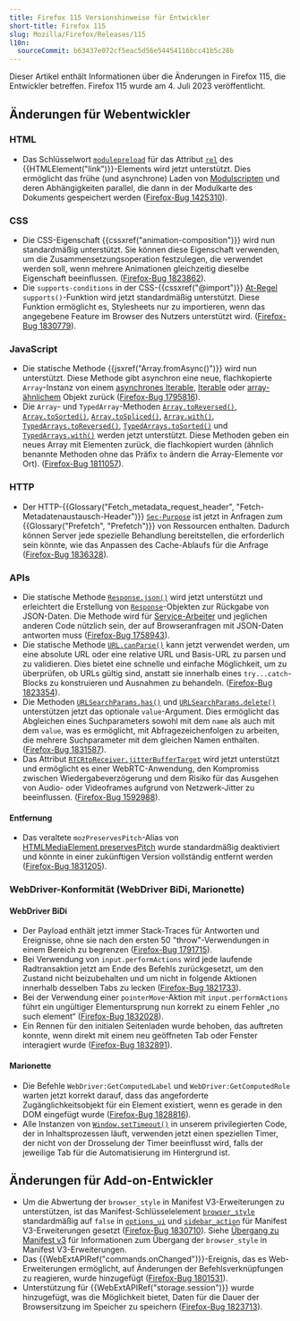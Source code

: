 ```yaml
---
title: Firefox 115 Versionshinweise für Entwickler
short-title: Firefox 115
slug: Mozilla/Firefox/Releases/115
l10n:
  sourceCommit: b63437e072cf5eac5d56e54454116bcc41b5c28b
---
```


Dieser Artikel enthält Informationen über die Änderungen in Firefox 115, die Entwickler betreffen. Firefox 115 wurde am 4. Juli 2023 veröffentlicht.

## Änderungen für Webentwickler

### HTML

- Das Schlüsselwort [`modulepreload`](/de/docs/Web/HTML/Reference/Attributes/rel/modulepreload) für das Attribut [`rel`](/de/docs/Web/HTML/Reference/Elements/link#rel) des {{HTMLElement("link")}}-Elements wird jetzt unterstützt.
  Dies ermöglicht das frühe (und asynchrone) Laden von [Modulscripten](/de/docs/Web/JavaScript/Guide/Modules) und deren Abhängigkeiten parallel, die dann in der Modulkarte des Dokuments gespeichert werden ([Firefox-Bug 1425310](https://bugzil.la/1425310)).

### CSS

- Die CSS-Eigenschaft {{cssxref("animation-composition")}} wird nun standardmäßig unterstützt. Sie können diese Eigenschaft verwenden, um die Zusammensetzungsoperation festzulegen, die verwendet werden soll, wenn mehrere Animationen gleichzeitig dieselbe Eigenschaft beeinflussen. ([Firefox-Bug 1823862](https://bugzil.la/1823862)).
- Die `supports-conditions` in der CSS-{{cssxref("@import")}} [At-Regel](/de/docs/Web/CSS/CSS_syntax/At-rule) `supports()`-Funktion wird jetzt standardmäßig unterstützt. Diese Funktion ermöglicht es, Stylesheets nur zu importieren, wenn das angegebene Feature im Browser des Nutzers unterstützt wird. ([Firefox-Bug 1830779](https://bugzil.la/1830779)).

### JavaScript

- Die statische Methode {{jsxref("Array.fromAsync()")}} wird nun unterstützt.
  Diese Methode gibt asynchron eine neue, flachkopierte `Array`-Instanz von einem [asynchrones Iterable](/de/docs/Web/JavaScript/Reference/Iteration_protocols#the_async_iterator_and_async_iterable_protocols), [Iterable](/de/docs/Web/JavaScript/Reference/Iteration_protocols#the_iterable_protocol) oder [array-ähnlichem](/de/docs/Web/JavaScript/Guide/Indexed_collections#working_with_array-like_objects) Objekt zurück ([Firefox-Bug 1795816](https://bugzil.la/1795816)).
- Die `Array`- und `TypedArray`-Methoden [`Array.toReversed()`](/de/docs/Web/JavaScript/Reference/Global_Objects/Array/toReversed), [`Array.toSorted()`](/de/docs/Web/JavaScript/Reference/Global_Objects/Array/toSorted), [`Array.toSpliced()`](/de/docs/Web/JavaScript/Reference/Global_Objects/Array/toSpliced), [`Array.with()`](/de/docs/Web/JavaScript/Reference/Global_Objects/Array/with), [`TypedArrays.toReversed()`](/de/docs/Web/JavaScript/Reference/Global_Objects/TypedArray/toReversed), [`TypedArrays.toSorted()`](/de/docs/Web/JavaScript/Reference/Global_Objects/TypedArray/toSorted) und [`TypedArrays.with()`](/de/docs/Web/JavaScript/Reference/Global_Objects/TypedArray/with) werden jetzt unterstützt.
  Diese Methoden geben ein neues Array mit Elementen zurück, die flachkopiert wurden (ähnlich benannte Methoden ohne das Präfix `to` ändern die Array-Elemente vor Ort).
  ([Firefox-Bug 1811057](https://bugzil.la/1811057)).

### HTTP

- Der HTTP-{{Glossary("Fetch_metadata_request_header", "Fetch-Metadatenaustausch-Header")}} [`Sec-Purpose`](/de/docs/Web/HTTP/Reference/Headers/Sec-Purpose) ist jetzt in Anfragen zum {{Glossary("Prefetch", "Prefetch")}} von Ressourcen enthalten.
  Dadurch können Server jede spezielle Behandlung bereitstellen, die erforderlich sein könnte, wie das Anpassen des Cache-Ablaufs für die Anfrage ([Firefox-Bug 1836328](https://bugzil.la/1836328)).

### APIs

- Die statische Methode [`Response.json()`](/de/docs/Web/API/Response/json_static) wird jetzt unterstützt und erleichtert die Erstellung von [`Response`](/de/docs/Web/API/Response)-Objekten zur Rückgabe von JSON-Daten.
  Die Methode wird für [Service-Arbeiter](/de/docs/Web/API/Service_Worker_API) und jeglichen anderen Code nützlich sein, der auf Browseranfragen mit JSON-Daten antworten muss ([Firefox-Bug 1758943](https://bugzil.la/1758943)).
- Die statische Methode [`URL.canParse()`](/de/docs/Web/API/URL/canParse_static) kann jetzt verwendet werden, um eine absolute URL oder eine relative URL und Basis-URL zu parsen und zu validieren.
  Dies bietet eine schnelle und einfache Möglichkeit, um zu überprüfen, ob URLs gültig sind, anstatt sie innerhalb eines `try...catch`-Blocks zu konstruieren und Ausnahmen zu behandeln.
  ([Firefox-Bug 1823354](https://bugzil.la/1823354)).
- Die Methoden [`URLSearchParams.has()`](/de/docs/Web/API/URLSearchParams/has) und [`URLSearchParams.delete()`](/de/docs/Web/API/URLSearchParams/delete) unterstützen jetzt das optionale `value`-Argument.
  Dies ermöglicht das Abgleichen eines Suchparameters sowohl mit dem `name` als auch mit dem `value`, was es ermöglicht, mit Abfragezeichenfolgen zu arbeiten, die mehrere Suchparameter mit dem gleichen Namen enthalten.
  ([Firefox-Bug 1831587](https://bugzil.la/1831587)).
- Das Attribut [`RTCRtpReceiver.jitterBufferTarget`](/de/docs/Web/API/RTCRtpReceiver/jitterBufferTarget) wird jetzt unterstützt und ermöglicht es einer WebRTC-Anwendung, den Kompromiss zwischen Wiedergabeverzögerung und dem Risiko für das Ausgehen von Audio- oder Videoframes aufgrund von Netzwerk-Jitter zu beeinflussen.
  ([Firefox-Bug 1592988](https://bugzil.la/1592988)).

#### Entfernung

- Das veraltete `mozPreservesPitch`-Alias von [HTMLMediaElement.preservesPitch](/de/docs/Web/API/HTMLMediaElement/preservesPitch) wurde standardmäßig deaktiviert und könnte in einer zukünftigen Version vollständig entfernt werden ([Firefox-Bug 1831205](https://bugzil.la/1831205)).

### WebDriver-Konformität (WebDriver BiDi, Marionette)

#### WebDriver BiDi

- Der Payload enthält jetzt immer Stack-Traces für Antworten und Ereignisse, ohne sie nach den ersten 50 "throw"-Verwendungen in einem Bereich zu begrenzen ([Firefox-Bug 1791715](https://bugzil.la/1791715)).
- Bei Verwendung von `input.performActions` wird jede laufende Radtransaktion jetzt am Ende des Befehls zurückgesetzt, um den Zustand nicht beizubehalten und um nicht in folgende Aktionen innerhalb desselben Tabs zu lecken ([Firefox-Bug 1821733](https://bugzil.la/1821733)).
- Bei der Verwendung einer `pointerMove`-Aktion mit `input.performActions` führt ein ungültiger Elementursprung nun korrekt zu einem Fehler „no such element“ ([Firefox-Bug 1832028](https://bugzil.la/1832028)).
- Ein Rennen für den initialen Seitenladen wurde behoben, das auftreten konnte, wenn direkt mit einem neu geöffneten Tab oder Fenster interagiert wurde ([Firefox-Bug 1832891](https://bugzil.la/1832891)).

#### Marionette

- Die Befehle `WebDriver:GetComputedLabel` und `WebDriver:GetComputedRole` warten jetzt korrekt darauf, dass das angeforderte Zugänglichkeitsobjekt für ein Element existiert, wenn es gerade in den DOM eingefügt wurde ([Firefox-Bug 1828816](https://bugzil.la/1828816)).
- Alle Instanzen von [`Window.setTimeout()`](/de/docs/Web/API/Window/setTimeout) in unserem privilegierten Code, der in Inhaltsprozessen läuft, verwenden jetzt einen speziellen Timer, der nicht von der Drosselung der Timer beeinflusst wird, falls der jeweilige Tab für die Automatisierung im Hintergrund ist.

## Änderungen für Add-on-Entwickler

- Um die Abwertung der `browser_style` in Manifest V3-Erweiterungen zu unterstützen, ist das Manifest-Schlüsselelement [`browser_style`](/de/docs/Mozilla/Add-ons/WebExtensions/user_interface/Browser_styles) standardmäßig auf `false` in [`options_ui`](/de/docs/Mozilla/Add-ons/WebExtensions/manifest.json/options_ui) und [`sidebar_action`](/de/docs/Mozilla/Add-ons/WebExtensions/manifest.json/sidebar_action) für Manifest V3-Erweiterungen gesetzt ([Firefox-Bug 1830710](https://bugzil.la/1830710)). Siehe [Übergang zu Manifest v3](/de/docs/Mozilla/Add-ons/WebExtensions/user_interface/Browser_styles#manifest_v3_migration) für Informationen zum Übergang der `browser_style` in Manifest V3-Erweiterungen.
- Das {{WebExtAPIRef("commands.onChanged")}}-Ereignis, das es Web-Erweiterungen ermöglicht, auf Änderungen der Befehlsverknüpfungen zu reagieren, wurde hinzugefügt ([Firefox-Bug 1801531](https://bugzil.la/1801531)).
- Unterstützung für {{WebExtAPIRef("storage.session")}} wurde hinzugefügt, was die Möglichkeit bietet, Daten für die Dauer der Browsersitzung im Speicher zu speichern ([Firefox-Bug 1823713](https://bugzil.la/1823713)).
